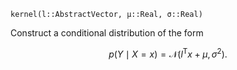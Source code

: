 ```
kernel(l::AbstractVector, μ::Real, σ::Real)
```

Construct a conditional distribution of the form

$$
p(Y \mid X = x) = \mathcal{N}(l^\mathsf{T}x + \mu, \sigma^2).
$$
